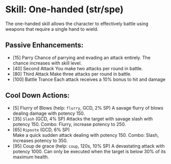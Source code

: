 # Skill: One-handed (str/spe)
The one-handed skill allows the character to effectively battle using weapons
that require a single hand to wield.

## Passive Enhancements:

- [15] Parry
  Chance of parrying and evading an attack entirely. The chance increases with
  skill level.
- [40] Second Attack
  You make two attacks per round in battle.
- [80] Third Attack
  Make three attacks per round in battle.
- [100] Battle Trance
  Each attack receives a 10% bonus to hit and damage

## Cool Down Actions:

- [5] Flurry of Blows (help: `flurry`, GCD, 2% SP)
  A savage flurry of blows dealing damage with potency 150.
- [35] `Slash` (GCD, 4% SP)
  Attacks the target with savage slash with potency 150. Combo: Flurry, increase
  potency to 250.
- [65] `Riposte` (GCD, 6% SP)     
  Make a quick sudden attack dealing with potency 150. Combo: Slash, increases
  potency to 350.
- [95] Coup de grace (help: `coup`, 120s, 10% SP)
  A devastating attack with potency 1000. Can only be executed when the target
  is below 30% of its maximum health.
